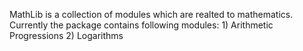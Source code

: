 MathLib is a collection of modules which are realted to mathematics.
Currently the package contains following modules:
    1) Arithmetic Progressions
    2) Logarithms